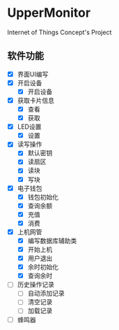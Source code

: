 # UpperMonitor
Internet of Things Concept's Project

## 软件功能

- [x] 界面UI编写
- [x] 开启设备
	- [x] 开启设备
- [x] 获取卡片信息
	- [x] 查看
	- [x] 获取
- [x] LED设置
	- [x] 设置
- [x] 读写操作
	- [x] 默认密钥
	- [x] 读扇区
	- [x] 读块
	- [x] 写块
- [x] 电子钱包
	- [x] 钱包初始化
	- [x] 查询余额
	- [x] 充值
	- [x] 消费
- [x] 上机网管
	- [x] 编写数据库辅助类
	- [x] 开始上机
	- [x] 用户退出
	- [x] 余时初始化
	- [x] 查询余时
- [ ] 历史操作记录
	- [ ] 自动添加记录
	- [ ] 清空记录
	- [ ] 加载记录
- [ ] 蜂鸣器 